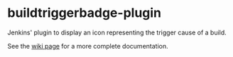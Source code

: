 buildtriggerbadge-plugin
========================

Jenkins' plugin to display an icon representing the trigger cause of a build.

See the [wiki page](https://wiki.jenkins-ci.org/display/JENKINS/Build+Trigger+Badge+Plugin) 
for a more complete documentation.
